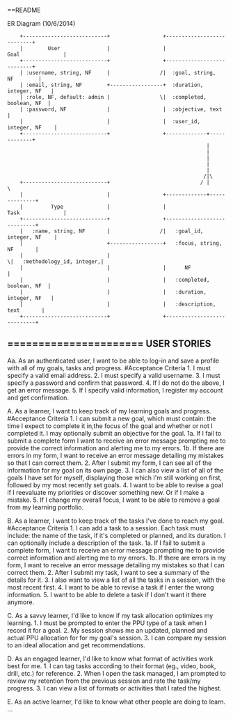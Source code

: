 ==README

ER Diagram (10/6/2014)
```
    +---------------------------+                 +---------------------------+       
    |        User               |                 |         Goal              |       
    +---------------------------+                 +---------------------------+       
    | :username, string, NF     |                /|  :goal, string, NF        |       
    | :email, string, NF        +-----------------+  :duration, integer, NF   |       
    | :role, NF, default: admin |                \|  :completed, boolean, NF  | 
    | :password, NF             |                 |  :objective, text         |
    |                           |                 |  :user_id, integer, NF    |       
    +---------------------------+                 +-------------+-------------+       
                                                                |                     
                                                                |                     
                                                                |                     
                                                                |                     
                                                                |                     
                                                               /|\                    
    +---------------------------+                             / | \                   
    |                           |                 +-------------+--------------+      
    |         Type              |                 |          Task              |      
    +---------------------------+                 +----------------------------+      
    |   :name, string, NF       |                /|   :goal_id, integer, NF    |      
    |                           +-----------------+   :focus, string, NF       |      
    |                           |                \|   :methodology_id, integer,|     
    |                           |                 |      NF                    |
    |                           |                 |   :completed, boolean, NF  |      
    |                           |                 |   :duration, integer, NF   |     
    |                           |                 |   :description, text       | 
    +---------------------------+                 +----------------------------+      
```
======================
USER STORIES
----------------------

Aa. As an authenticated user, I want to be able to log-in and save a profile
    with all of my goals, tasks and progress.
    #Acceptance Criteria
      1. I must specify a valid email address.
      2. I must specify a valid username.
      3. I must specify a password and confirm that password.
      4. If I do not do the above, I get an error message.
      5.  If I specify valid information, I register my account and get confirmation.

A.  As a learner, I want to keep track of my learning goals and progress.
    #Acceptance Criteria
      1.  I can submit a new goal, which must contain: the time I expect to
          complete it in,the focus of the goal and whether or not I completed
          it. I may optionally submit an objective for the goal.
        1a. If I fail to submit a complete form I want to receive an error
            message prompting me to provide the correct information and alerting
            me to my errors.
        1b.  If there are errors in my form, I want to receive an error message
            detailing my mistakes so that I can correct them.
      2.  After I submit my form, I can see all of the information for my goal
          on its own page.
      3.  I can also view a list of all of the goals I have set for myself,
          displaying those which I'm still working on first, followed by my
          most recently set goals.
      4.  I want to be able to revise a goal if I reevaluate my priorities or
          discover something new. Or if I make a mistake.
      5.  If I change my overall focus, I want to be able to remove a goal from
          my learning portfolio.

B.  As a learner, I want to keep track of the tasks I've done to reach my goal.
    #Acceptance Criteria
      1.  I can add a task to a session. Each task must include: the name of the
          task, if it's completed or planned, and its duration. I can optionally
          include a description of the task.
        1a. If I fail to submit a complete form, I want to receive an error message
            prompting me to provide correct information and alerting me to my errors.
        1b. If there are errors in my form, I want to receive an error message
            detailing my mistakes so that I can correct them.
      2.  After I submit my task, I want to see a summary of the details for it.
      3.  I also want to view a list of all the tasks in a session, with the most
          recent first.
      4.  I want to be able to revise a task if I enter the wrong information.
      5.  I want to be able to delete a task if I don't want it there anymore.

C. As a savvy learner, I'd like to know if my task allocation optimizes my learning.
      1.  I must be prompted to enter the PPU type of a task when I record it for
          a goal.
      2.  My session shows me an updated, planned and actual PPU allocation for
          for my goal's session.
      3.  I can compare my session to an ideal allocation and get recommendations.

D.  As an engaged learner, I'd like to know what format of activities work best for me.
      1.  I can tag tasks according to their format (eg., video, book, drill, etc.)
          for reference.
      2.  When I open the task managed, I am prompted to review my retention from
          the previous session and rate the task/my progress.
      3.  I can view a list of formats or activities that I rated the highest.

E.   As an active learner, I'd like to know what other people are doing to learn.
...

